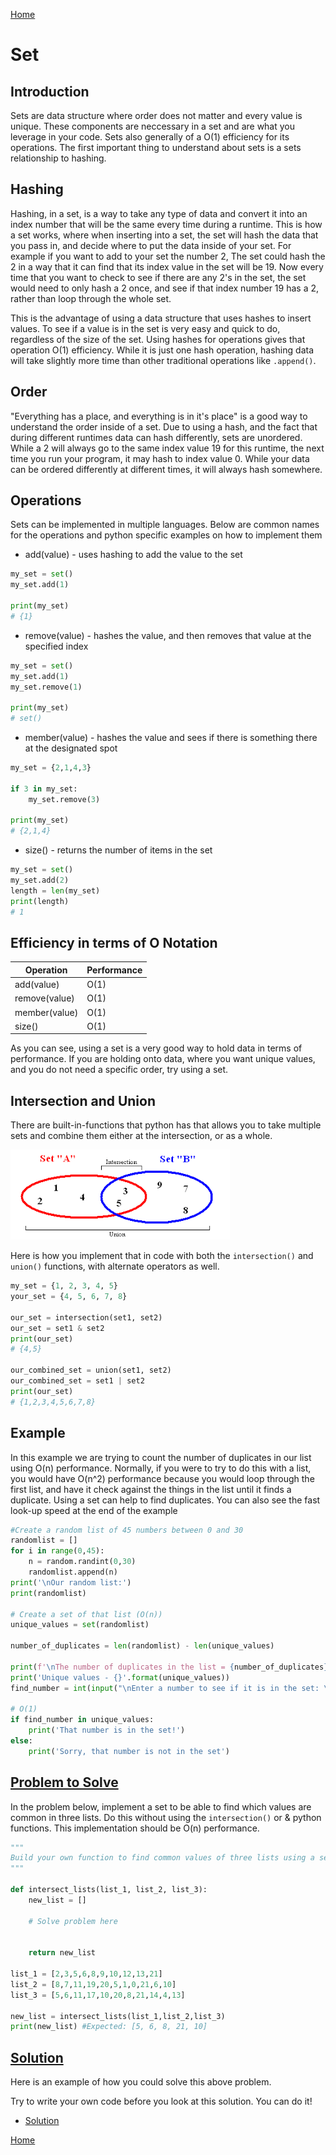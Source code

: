 [Home](README.md)
# Set
## Introduction
Sets are data structure where order does not matter and every value is unique. These components are neccessary in a set and are what you leverage in your code. Sets also generally of a O(1) efficiency for its operations. The first important thing to understand about sets is a sets relationship to hashing.
## Hashing
Hashing, in a set, is a way to take any type of data and convert it into an index number that will be the same every time during a runtime. This is how a set works, where when inserting into a set, the set will hash the data that you pass in, and decide where to put the data inside of your set. For example if you want to add to your set the number 2, The set could hash the 2 in a way that it can find that its index value in the set will be 19. Now every time that you want to check to see if there are any 2's in the set, the set would need to only hash a 2 once, and see if that index number 19 has a 2, rather than loop through the whole set.

This is the advantage of using a data structure that uses hashes to insert values. To see if a value is in the set is very easy and quick to do, regardless of the size of the set. Using hashes for operations gives that operation O(1) efficiency. While it is just one hash operation, hashing data will take slightly more time than other traditional operations like `.append()`.
## Order
"Everything has a place, and everything is in it's place" is a good way to understand the order inside of a set. Due to using a hash, and the fact that during different runtimes data can hash differently, sets are unordered. While a 2 will always go to the same index value 19 for this runtime, the next time you run your program, it may hash to index value 0. While your data can be ordered differently at different times, it will always hash somewhere.
## Operations
Sets can be implemented in multiple languages. Below are common names for the operations and python specific examples on how to implement them
* add(value) - uses hashing to add the value to the set
```python
my_set = set()
my_set.add(1)

print(my_set)
# {1}
```
* remove(value) - hashes the value, and then removes that value at the specified index
```python
my_set = set()
my_set.add(1)
my_set.remove(1)

print(my_set)
# set()
```
* member(value) - hashes the value and sees if there is something there at the designated spot
```python
my_set = {2,1,4,3}

if 3 in my_set:
    my_set.remove(3)

print(my_set)
# {2,1,4}
```
* size() - returns the number of items in the set
``` python
my_set = set()
my_set.add(2)
length = len(my_set)
print(length)
# 1
```
## Efficiency in terms of O Notation

Operation | Performance 
-------- | -------- 
add(value) | O(1) 
remove(value) | O(1) 
member(value) | O(1)
size() | O(1)

As you can see, using a set is a very good way to hold data in terms of performance. If you are holding onto data, where you want unique values, and you do not need a specific order, try using a set.

## Intersection and Union
There are built-in-functions that python has that allows you to take multiple sets and combine them either at the intersection, or as a whole. 

![Image showing set intersection and union](set-intersection.png)

Here is how you implement that in code with both the `intersection()` and `union()` functions, with alternate operators as well.

```python
my_set = {1, 2, 3, 4, 5}
your_set = {4, 5, 6, 7, 8}

our_set = intersection(set1, set2)  
our_set = set1 & set2
print(our_set)
# {4,5}

our_combined_set = union(set1, set2)  
our_combined_set = set1 | set2 
print(our_set)
# {1,2,3,4,5,6,7,8}
```

## Example

In this example we are trying to count the number of duplicates in our list using O(n) performance. Normally, if you were to try to do this with a list, you would have O(n^2) performance because you would loop through the first list, and have it check against the things in the list until it finds a duplicate. Using a set can help to find duplicates. You can also see the fast look-up speed at the end of the example

```python
#Create a random list of 45 numbers between 0 and 30
randomlist = []
for i in range(0,45):
    n = random.randint(0,30)
    randomlist.append(n)
print('\nOur random list:')
print(randomlist)

# Create a set of that list (O(n))
unique_values = set(randomlist)

number_of_duplicates = len(randomlist) - len(unique_values)

print(f'\nThe number of duplicates in the list = {number_of_duplicates}')
print('Unique values - {}'.format(unique_values))
find_number = int(input("\nEnter a number to see if it is in the set: \n"))

# O(1)
if find_number in unique_values:
    print('That number is in the set!')
else:
    print('Sorry, that number is not in the set')
```
## [Problem to Solve](set-problem.py)
In the problem below, implement a set to be able to find which values are common in three lists. Do this without using the `intersection()` or & python functions. This implementation should be O(n) performance.

```python
"""
Build your own function to find common values of three lists using a set
"""

def intersect_lists(list_1, list_2, list_3):
    new_list = []

    # Solve problem here


    return new_list

list_1 = [2,3,5,6,8,9,10,12,13,21]
list_2 = [8,7,11,19,20,5,1,0,21,6,10]
list_3 = [5,6,11,17,10,20,8,21,14,4,13]

new_list = intersect_lists(list_1,list_2,list_3)
print(new_list) #Expected: [5, 6, 8, 21, 10]
```
## [Solution](Set_Solution.py)
Here is an example of how you could solve this above problem.

Try to write your own code before you look at this solution. You can do it!

* [Solution](Set_Solution.py)

[Home](README.md)
